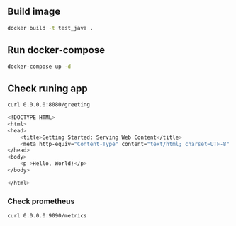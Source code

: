 ## Build image

```bash
docker build -t test_java .
```

## Run docker-compose

```bash
docker-compose up -d
```

## Check runing app

```bash
curl 0.0.0.0:8080/greeting

<!DOCTYPE HTML>
<html>
<head>
    <title>Getting Started: Serving Web Content</title>
    <meta http-equiv="Content-Type" content="text/html; charset=UTF-8" />
</head>
<body>
    <p >Hello, World!</p>
</body>

</html>

```

### Check prometheus
```bash
curl 0.0.0.0:9090/metrics
```


